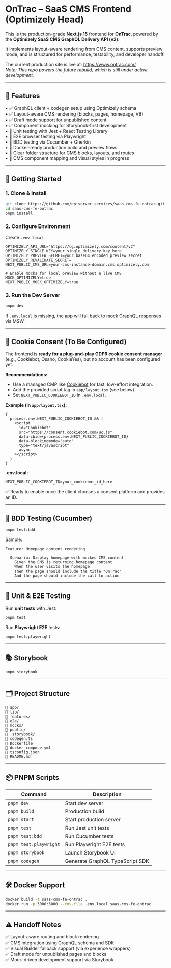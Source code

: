 # OnTrac – SaaS CMS Frontend (Optimizely Head)

This is the production-grade **Next.js 15** frontend for **OnTrac**, powered by the **Optimizely SaaS CMS GraphQL Delivery API (v2)**.

It implements layout-aware rendering from CMS content, supports preview mode, and is structured for performance, testability, and developer handoff.

The current production site is live at: https://www.ontrac.com/  
_Note: This repo powers the future rebuild, which is still under active development._

---

## 🧩 Features

• ✅ GraphQL client + codegen setup using Optimizely schema  
• ✅ Layout-aware CMS rendering (blocks, pages, homepage, VB)  
• ✅ Draft mode support for unpublished content  
• ✅ Component mocking for Storybook-first development  
• 🧪 Unit testing with Jest + React Testing Library  
• 🧪 E2E browser testing via Playwright  
• 🧪 BDD testing via Cucumber + Gherkin  
• 🐳 Docker-ready production build and preview flows  
• 🎨 Clear folder structure for CMS blocks, layouts, and routes  
• 🚧 CMS component mapping and visual styles in progress

---

## 🚀 Getting Started

### 1. Clone & Install

```bash
git clone https://github.com/episerver-services/saas-cms-fe-ontrac.git
cd saas-cms-fe-ontrac
pnpm install
```

### 2. Configure Environment

Create `.env.local`:

```env
OPTIMIZELY_API_URL="https://cg.optimizely.com/content/v2"
OPTIMIZELY_SINGLE_KEY=your_single_delivery_key_here
OPTIMIZELY_PREVIEW_SECRET=your_base64_encoded_preview_secret
OPTIMIZELY_REVALIDATE_SECRET=
NEXT_PUBLIC_CMS_URL=your-cms-instance-domain.cms.optimizely.com

# Enable mocks for local preview without a live CMS
MOCK_OPTIMIZELY=true
NEXT_PUBLIC_MOCK_OPTIMIZELY=true
```

### 3. Run the Dev Server

```bash
pnpm dev
```

If `.env.local` is missing, the app will fall back to mock GraphQL responses via MSW.

---

## 🔐 Cookie Consent (To Be Configured)

The frontend is **ready for a plug-and-play GDPR cookie consent manager** (e.g., Cookiebot, Osano, CookieYes), but no account has been configured yet.

**Recommendations:**

- Use a managed CMP like [Cookiebot](https://www.cookiebot.com) for fast, low-effort integration.
- Add the provided script tag in `app/layout.tsx` (see below).
- Set `NEXT_PUBLIC_COOKIEBOT_ID` in `.env.local`.

**Example (in `app/layout.tsx`):**

```tsx
{
  process.env.NEXT_PUBLIC_COOKIEBOT_ID && (
    <script
      id="Cookiebot"
      src="https://consent.cookiebot.com/uc.js"
      data-cbid={process.env.NEXT_PUBLIC_COOKIEBOT_ID}
      data-blockingmode="auto"
      type="text/javascript"
      async
    ></script>
  )
}
```

**.env.local:**

```
NEXT_PUBLIC_COOKIEBOT_ID=your_cookiebot_id_here
```

✅ Ready to enable once the client chooses a consent platform and provides an ID.

---

## 🧪 BDD Testing (Cucumber)

```bash
pnpm test:bdd
```

Sample:

```gherkin
Feature: Homepage content rendering

  Scenario: Display homepage with mocked CMS content
    Given the CMS is returning homepage content
    When the user visits the homepage
    Then the page should include the title "OnTrac"
    And the page should include the call to action
```

---

## 🧪 Unit & E2E Testing

Run **unit tests** with Jest:

```bash
pnpm test
```

Run **Playwright E2E** tests:

```bash
pnpm test:playwright
```

---

## 📚 Storybook

```bash
pnpm storybook
```

---

## 🗂️ Project Structure

```
📁 app/
📁 lib/
📁 features/
📁 e2e/
📁 mocks/
📁 public/
📁 .storybook/
📄 codegen.ts
📄 Dockerfile
📄 docker-compose.yml
📄 tsconfig.json
📄 README.md
```

---

## 📦 PNPM Scripts

| Command                | Description                     |
| ---------------------- | ------------------------------- |
| `pnpm dev`             | Start dev server                |
| `pnpm build`           | Production build                |
| `pnpm start`           | Start production server         |
| `pnpm test`            | Run Jest unit tests             |
| `pnpm test:bdd`        | Run Cucumber tests              |
| `pnpm test:playwright` | Run Playwright E2E tests        |
| `pnpm storybook`       | Launch Storybook UI             |
| `pnpm codegen`         | Generate GraphQL TypeScript SDK |

---

## 🛠️ Docker Support

```bash
docker build -t saas-cms-fe-ontrac .
docker run -p 3000:3000 --env-file .env.local saas-cms-fe-ontrac
```

---

## ⚠️ Handoff Notes

✅ Layout-aware routing and block rendering  
✅ CMS integration using GraphQL schema and SDK  
✅ Visual Builder fallback support (via experience wrappers)  
✅ Draft mode for unpublished pages and blocks  
✅ Mock-driven development support via Storybook
